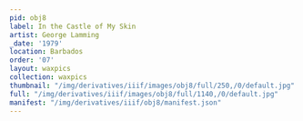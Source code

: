 ```yaml
---
pid: obj8
label: In the Castle of My Skin
artist: George Lamming
_date: '1979'
location: Barbados
order: '07'
layout: waxpics
collection: waxpics
thumbnail: "/img/derivatives/iiif/images/obj8/full/250,/0/default.jpg"
full: "/img/derivatives/iiif/images/obj8/full/1140,/0/default.jpg"
manifest: "/img/derivatives/iiif/obj8/manifest.json"
---
```

